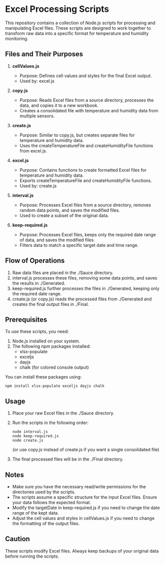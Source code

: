 # Excel Processing Scripts

This repository contains a collection of Node.js scripts for processing and manipulating Excel files. These scripts are designed to work together to transform raw data into a specific format for temperature and humidity monitoring.

## Files and Their Purposes

1. **cellValues.js**
   - Purpose: Defines cell values and styles for the final Excel output.
   - Used by: excel.js

2. **copy.js**
   - Purpose: Reads Excel files from a source directory, processes the data, and copies it to a new workbook.
   - Creates a consolidated file with temperature and humidity data from multiple sensors.

3. **create.js**
   - Purpose: Similar to copy.js, but creates separate files for temperature and humidity data.
   - Uses the createTemperatureFile and createHumidityFile functions from excel.js.

4. **excel.js**
   - Purpose: Contains functions to create formatted Excel files for temperature and humidity data.
   - Exports createTemperatureFile and createHumidityFile functions.
   - Used by: create.js

5. **interval.js**
   - Purpose: Processes Excel files from a source directory, removes random data points, and saves the modified files.
   - Used to create a subset of the original data.

6. **keep-required.js**
   - Purpose: Processes Excel files, keeps only the required date range of data, and saves the modified files.
   - Filters data to match a specific target date and time range.

## Flow of Operations

1. Raw data files are placed in the ./Sauce directory.
2. interval.js processes these files, removing some data points, and saves the results in ./Generated.
3. keep-required.js further processes the files in ./Generated, keeping only the required date range.
4. create.js (or copy.js) reads the processed files from ./Generated and creates the final output files in ./Final.

## Prerequisites

To use these scripts, you need:

1. Node.js installed on your system.
2. The following npm packages installed:
   - xlsx-populate
   - exceljs
   - dayjs
   - chalk (for colored console output)

You can install these packages using:

```
npm install xlsx-populate exceljs dayjs chalk
```

## Usage

1. Place your raw Excel files in the ./Sauce directory.
2. Run the scripts in the following order:

   ```
   node interval.js
   node keep-required.js
   node create.js
   ```

   (or use copy.js instead of create.js if you want a single consolidated file)

3. The final processed files will be in the ./Final directory.

## Notes

- Make sure you have the necessary read/write permissions for the directories used by the scripts.
- The scripts assume a specific structure for the input Excel files. Ensure your data follows the expected format.
- Modify the targetDate in keep-required.js if you need to change the date range of the kept data.
- Adjust the cell values and styles in cellValues.js if you need to change the formatting of the output files.

## Caution

These scripts modify Excel files. Always keep backups of your original data before running the scripts.
